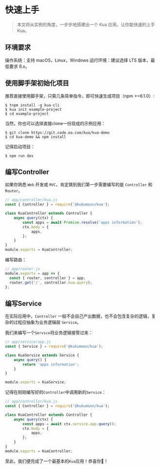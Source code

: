 # 快速上手

> 本文将从实例的角度，一步步地搭建出一个 Kua 应用，让你能快速的上手 Kua。

## 环境要求

操作系统：支持 macOS，Linux，Windows
运行环境：建议选择 LTS 版本，最低要求 8.x。

## 使用脚手架初始化项目

推荐直接使用脚手架，只需几条简单指令，即可快速生成项目（npm >=6.1.0）:

```shell script
$ tnpm install -g kua-cli
$ kua init example-project
$ cd example-project
```

当然，你也可以选择直接clone一份现成的示例应用：

```shell script
$ git clone https://git.code.oa.com/kua/kua-demo
$ cd kua-demo && npm install
```

记得启动项目：

```shell script
$ npm run dev
```

## 编写Controller
如果你熟悉 `Web` 开发或 `MVC`，肯定猜到我们第一步需要编写的是 `Controller` 和 `Router`。

```js
// app/controller/kua.js
const { Controller } = require('@kukumoon/kua');

class KuaController extends Controller {
    async query(ctx) {        
        const apps = await Promise.resolve('apps information');
        ctx.body = {
            apps,
        };
    }
}
module.exports = KuaController;
```

编写路由：

```js
// app/router.js
module.exports = app => {
  const { router, controller } = app;
  router.get('/', controller.kua.query);
};
```

## 编写Service

在实际应用中，`Controller` 一般不会自己产出数据，也不会包含复杂的逻辑，复杂的过程应抽象为业务逻辑层 `Service`。

我们来编写一个`Service`将业务逻辑接管过来：

```js
// app/service/app.js
const { Service } = require('@kukumoon/kua');

class KuaService extends Service {
    async query() {
        return 'apps information';
    }
}

module.exports = KuaService;
```

记得在刚刚编写好的`Controller`中调用新的`Service`：

```js
// app/controller/kua.js
const { Controller } = require('@kukumoon/kua');

class KuaController extends Controller {
    async query(ctx) {        
        const apps = await ctx.service.app.query();
        ctx.body = {
            apps,
        };
    }
}
module.exports = KuaController;
```

至此，我们便完成了一个最基本的`Kua`应用！恭喜你🎉！
